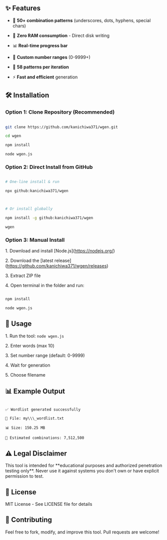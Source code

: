 ## ✨ Features



- 🚀 **50+ combination patterns** (underscores, dots, hyphens, special chars)

- 💾 **Zero RAM consumption** - Direct disk writing

- 📊 **Real-time progress bar**

- 🔢 **Custom number ranges** (0-9999+)

- 🎯 **58 patterns per iteration**

- ⚡ **Fast and efficient** generation



## 🛠️ Installation



### Option 1: Clone Repository (Recommended)

```bash

git clone https://github.com/kanichiwa371/wgen.git

cd wgen

npm install

node wgen.js

```



### Option 2: Direct Install from GitHub

```bash

# One-line install & run

npx github:kanichiwa371/wgen



# Or install globally

npm install -g github:kanichiwa371/wgen

wgen

```



### Option 3: Manual Install

1\. Download and install \[Node.js](https://nodejs.org/)

2\. Download the \[latest release](https://github.com/kanichiwa371/wgen/releases)

3\. Extract ZIP file

4\. Open terminal in the folder and run:

```bash

npm install

node wgen.js

```



## 🚀 Usage



1\. Run the tool: `node wgen.js`

2\. Enter words (max 10)

3\. Set number range (default: 0-9999)

4\. Wait for generation

5\. Choose filename



## 📊 Example Output

```

✅ Wordlist generated successfully

📁 File: my\\\_wordlist.txt  

📊 Size: 150.25 MB

🔢 Estimated combinations: 7,512,500

```



## ⚠️ Legal Disclaimer

This tool is intended for \*\*educational purposes and authorized penetration testing only\*\*. Never use it against systems you don't own or have explicit permission to test.



## 📄 License

MIT License - See LICENSE file for details



## 🤝 Contributing

Feel free to fork, modify, and improve this tool. Pull requests are welcome!


